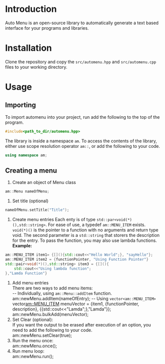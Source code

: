 # Introduction

Auto Menu is an open-source library to automatically generate a text based interface for your programs and libraries.

# Installation

Clone the repository and copy the `src/automenu.hpp` and `src/automenu.cpp` files to your working directory.

# Usage

## Importing

To import automenu into your project, run add the following to the top of the program.

```cpp
#include<path_to_dir/automenu.hpp>
```

The library is inside a namespace `am`. To access the contents of the library, either use scope resolution operator `am::`, or add the following to your code.

```cpp
using namespace am;
```

## Creating a menu

1. Create an object of Menu class

```cpp
am::Menu nameOfMenu;
```

1. Set title (optional)

```cpp
nameOfMenu.setTitle("Title");
```

1. Create menu entries
   Each enty is of type `std::par<void(*)(),std::string>`. For ease of use, a typedef `am::MENU_ITEM` exists. `void(*)()` is the pointer to a function with no arguments and return type void. The second parameter is a `std::string` that storers the description for the entry. To pass the function, you may also use lambda functions.
   **Example:**

```cpp
am::MENU_ITEM item1= {[](){std::cout<<"Hello World";}, "sayHello"};
am::MENU_ITEM item2 = {functionPointer, "Using Function Pointer"}
std::pair<void(*)(),std::string> item3 = {[](){
    std::cout<<"Using lambda function";
},"Lamda Function"}
```

1. Add menu entries  
   There are two ways to add menu items:  
   -- Individually, using `am::Menu::addItem` function.
   am::newMenu.addItem(nameOfEntry);
   -- Using `vector<am::MENU_ITEM>`  
    vector<am::MENU_ITEM> menuVector = {item1, {functionPointer, description}, {[](){std::cout<<"Lamda";},"Lamda"}};
   am::newMenu.bulkAdd(menuVector);
2. Set Clear (optional):  
   If you want the output to be erased after execution of an option, you need to add the following to your code.  
    am::newMenu.setClear(true);
3. Run the menu once:  
   am::newMenu.once();
4. Run menu loop:  
   am::newMenu.run();
